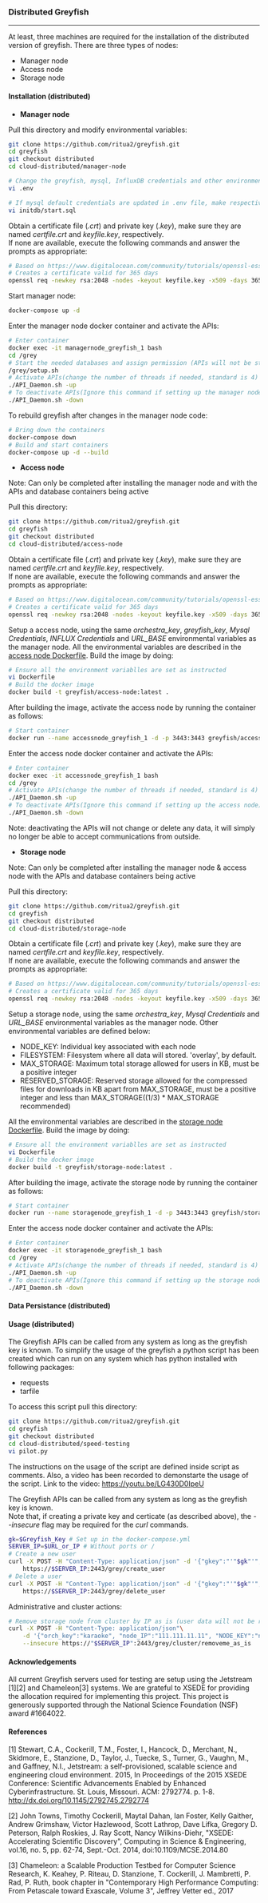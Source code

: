 ### Distributed Greyfish

--------------

At least, three machines are required for the installation of the distributed version of greyfish. There are three types of nodes:
* Manager node
* Access node
* Storage node

#### Installation (distributed)

* **Manager node**

Pull this directory and modify environmental variables:
```bash
git clone https://github.com/ritua2/greyfish.git
cd greyfish
git checkout distributed
cd cloud-distributed/manager-node

# Change the greyfish, mysql, InfluxDB credentials and other environmental variables
vi .env

# If mysql default credentials are updated in .env file, make respective changes in the start.sql file
vi initdb/start.sql
```

Obtain a certificate file (*.crt*) and private key (*.key*), make sure they are named *certfile.crt* and *keyfile.key*, respectively.  
If none are available, execute the following commands and answer the prompts as appropriate:
```bash
# Based on https://www.digitalocean.com/community/tutorials/openssl-essentials-working-with-ssl-certificates-private-keys-and-csrs
# Creates a certificate valid for 365 days
openssl req -newkey rsa:2048 -nodes -keyout keyfile.key -x509 -days 365 -out certfile.crt
```

Start manager node:
```bash
docker-compose up -d
```


Enter the manager node docker container and activate the APIs:  

```bash
# Enter container
docker exec -it managernode_greyfish_1 bash
cd /grey
# Start the needed databases and assign permission (APIs will not be started)
/grey/setup.sh
# Activate APIs(change the number of threads if needed, standard is 4)
./API_Daemon.sh -up
# To deactivate APIs(Ignore this command if setting up the manager node)
./API_Daemon.sh -down
```


To rebuild greyfish after changes in the manager node code:
```bash
# Bring down the containers
docker-compose down
# Build and start containers
docker-compose up -d --build
```



* **Access node**

Note: Can only be completed after installing the manager node and with the APIs and database containers being active


Pull this directory:
```bash
git clone https://github.com/ritua2/greyfish.git
cd greyfish
git checkout distributed
cd cloud-distributed/access-node
```

Obtain a certificate file (*.crt*) and private key (*.key*), make sure they are named *certfile.crt* and *keyfile.key*, respectively.  
If none are available, execute the following commands and answer the prompts as appropriate:
```bash
# Based on https://www.digitalocean.com/community/tutorials/openssl-essentials-working-with-ssl-certificates-private-keys-and-csrs
# Creates a certificate valid for 365 days
openssl req -newkey rsa:2048 -nodes -keyout keyfile.key -x509 -days 365 -out certfile.crt
```

Setup a access node, using the same *orchestra_key*, *greyfish_key*,  *Mysql Credentials*, *INFLUX Credentials* and *URL_BASE* environmental variables as the manager node. All the environmental variables are described in the [access node Dockerfile](./access-node/Dockerfile). Build the image by doing:
```bash
# Ensure all the environment variablles are set as instructed
vi Dockerfile
# Build the docker image
docker build -t greyfish/access-node:latest .
```


After building the image, activate the access node by running the container as follows:
```bash
# Start container
docker run --name accessnode_greyfish_1 -d -p 3443:3443 greyfish/access-node:latest
```


Enter the access node docker container and activate the APIs:  
```bash
# Enter container
docker exec -it accessnode_greyfish_1 bash
cd /grey
# Activate APIs(change the number of threads if needed, standard is 4)
./API_Daemon.sh -up
# To deactivate APIs(Ignore this command if setting up the access node)
./API_Daemon.sh -down
```
Note: deactivating the APIs will not change or delete any data, it will simply no longer be able to accept communications from outside.


* **Storage node**

Note: Can only be completed after installing the manager node & access node with the APIs and database containers being active


Pull this directory:
```bash
git clone https://github.com/ritua2/greyfish.git
cd greyfish
git checkout distributed
cd cloud-distributed/storage-node
```

Obtain a certificate file (*.crt*) and private key (*.key*), make sure they are named *certfile.crt* and *keyfile.key*, respectively.  
If none are available, execute the following commands and answer the prompts as appropriate:
```bash
# Based on https://www.digitalocean.com/community/tutorials/openssl-essentials-working-with-ssl-certificates-private-keys-and-csrs
# Creates a certificate valid for 365 days
openssl req -newkey rsa:2048 -nodes -keyout keyfile.key -x509 -days 365 -out certfile.crt
```

Setup a storage node, using the same *orchestra_key*, *Mysql Credentials* and *URL_BASE* environmental variables as the manager node. Other environmental variables are defined below:
* NODE_KEY: Individual key associated with each node
* FILESYSTEM: Filesystem where all data will stored. 'overlay', by default.
* MAX_STORAGE: Maximum total storage allowed for users in KB, must be a positive integer
* RESERVED_STORAGE: Reserved storage allowed for the compressed files for downloads in KB apart from MAX_STORAGE, must be a positive integer and less than MAX_STORAGE((1/3) * MAX_STORAGE recommended)

All the environmental variables are described in the [storage node Dockerfile](./storage-node/Dockerfile). Build the image by doing:
```bash
# Ensure all the environment variablles are set as instructed
vi Dockerfile
# Build the docker image
docker build -t greyfish/storage-node:latest .
```


After building the image, activate the storage node by running the container as follows:

```bash
# Start container
docker run --name storagenode_greyfish_1 -d -p 3443:3443 greyfish/storage-node:latest
```


Enter the access node docker container and activate the APIs:  
```bash
# Enter container
docker exec -it storagenode_greyfish_1 bash
cd /grey
# Activate APIs(change the number of threads if needed, standard is 4)
./API_Daemon.sh -up
# To deactivate APIs(Ignore this command if setting up the storage node)
./API_Daemon.sh -down
```


#### Data Persistance (distributed)



#### Usage (distributed)

The Greyfish APIs can be called from any system as long as the greyfish key is known. To simplify the usage of the greyfish a python script has been created which can run on any system which has python installed with following packages:
* requests
* tarfile


To access this script pull this directory:
```bash
git clone https://github.com/ritua2/greyfish.git
cd greyfish
git checkout distributed
cd cloud-distributed/speed-testing
vi pilot.py
```

The instructions on the usage of the script are defined inside script as comments. Also, a video has been recorded to demonstarte the usage of the script. 
Link to the video: https://youtu.be/LG430D0IpeU


The Greyfish APIs can be called from any system as long as the greyfish key is known.  
Note that, if creating a private key and certicate (as described above), the *--insecure* flag may be required for the *curl* commands.


```bash
gk=$Greyfish_Key # Set up in the docker-compose.yml
SERVER_IP=$URL_or_IP # Without ports or /
# Create a new user
curl -X POST -H "Content-Type: application/json" -d '{"gkey":"'"$gk"'", "user_id":"'"$USER_ID"'"}' \
	https://$SERVER_IP:2443/grey/create_user
# Delete a user
curl -X POST -H "Content-Type: application/json" -d '{"gkey":"'"$gk"'", "user_id":"'"$USER_ID"'"}' \
	https://$SERVER_IP:2443/grey/delete_user
```

Administrative and cluster actions:
```bash
# Remove storage node from cluster by IP as is (user data will not be redistributed among other storage nodes)
curl -X POST -H "Content-Type: application/json"\
    -d '{"orch_key":"karaoke", "node_IP":"111.111.11.11", "NODE_KEY":"node1"}' \
    --insecure https://"$SERVER_IP":2443/grey/cluster/removeme_as_is
```



#### Acknowledgements

All current Greyfish servers used for testing are setup using the Jetstream \[1\]\[2\] and Chameleon\[3\] systems. We are grateful to XSEDE for providing the allocation required for implementing this project. This project is generously supported through the National Science Foundation (NSF) award \#1664022.  




#### References

\[1\] Stewart, C.A., Cockerill, T.M., Foster, I., Hancock, D., Merchant, N., Skidmore, E., Stanzione, D., Taylor, J., Tuecke, S., Turner, G., Vaughn, M., and Gaffney, N.I., Jetstream: a self-provisioned, scalable science and engineering cloud environment. 2015, In Proceedings of the 2015 XSEDE Conference: Scientific Advancements Enabled by Enhanced Cyberinfrastructure. St. Louis, Missouri.  ACM: 2792774.  p. 1-8. http://dx.doi.org/10.1145/2792745.2792774 


\[2\] John Towns, Timothy Cockerill, Maytal Dahan, Ian Foster, Kelly Gaither, Andrew Grimshaw, Victor Hazlewood, Scott Lathrop, Dave Lifka, Gregory D. Peterson, Ralph Roskies, J. Ray Scott, Nancy Wilkins-Diehr, "XSEDE: Accelerating Scientific Discovery", Computing in Science & Engineering, vol.16, no. 5, pp. 62-74, Sept.-Oct. 2014, doi:10.1109/MCSE.2014.80


\[3\] Chameleon: a Scalable Production Testbed for Computer Science Research, K. Keahey, P. Riteau, D. Stanzione, T. Cockerill, J. Mambretti, P. Rad, P. Ruth,	book chapter in "Contemporary High Performance Computing: From Petascale toward Exascale, Volume 3",  Jeffrey Vetter ed., 2017 

